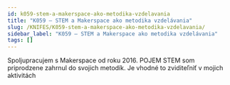 ```yaml
---
id: k059-stem-a-makerspace-ako-metodika-vzdelavania
title: "K059 – STEM a Makerspace ako metodika vzdelávania"
slug: /KNIFES/K059-stem-a-makerspace-ako-metodika-vzdelavania/
sidebar_label: "K059 – STEM a Makerspace ako metodika vzdelávania"
tags: []
---
```


Spoljupracujem s Makerspace od roku 2016. POJEM STEM  som priprodzene zahrnul do  svojich metodík. Je vhodné to zviditeľniť v mojich aktivitách

